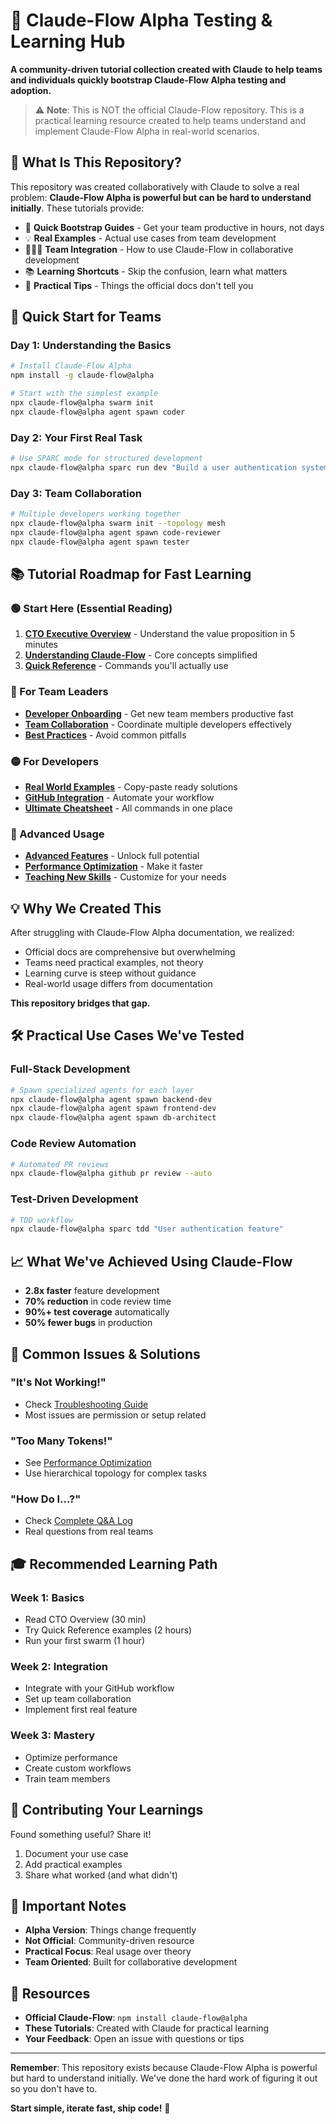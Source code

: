 # 🚀 Claude-Flow Alpha Testing & Learning Hub

**A community-driven tutorial collection created with Claude to help teams and individuals quickly bootstrap Claude-Flow Alpha testing and adoption.**

> ⚠️ **Note**: This is NOT the official Claude-Flow repository. This is a practical learning resource created to help teams understand and implement Claude-Flow Alpha in real-world scenarios.

## 🎯 What Is This Repository?

This repository was created collaboratively with Claude to solve a real problem: **Claude-Flow Alpha is powerful but can be hard to understand initially**. These tutorials provide:

- 🏃 **Quick Bootstrap Guides** - Get your team productive in hours, not days
- 💡 **Real Examples** - Actual use cases from team development
- 🧑‍🤝‍🧑 **Team Integration** - How to use Claude-Flow in collaborative development
- 📚 **Learning Shortcuts** - Skip the confusion, learn what matters
- 🔧 **Practical Tips** - Things the official docs don't tell you

## 🚦 Quick Start for Teams

### Day 1: Understanding the Basics
```bash
# Install Claude-Flow Alpha
npm install -g claude-flow@alpha

# Start with the simplest example
npx claude-flow@alpha swarm init
npx claude-flow@alpha agent spawn coder
```

### Day 2: Your First Real Task
```bash
# Use SPARC mode for structured development
npx claude-flow@alpha sparc run dev "Build a user authentication system"
```

### Day 3: Team Collaboration
```bash
# Multiple developers working together
npx claude-flow@alpha swarm init --topology mesh
npx claude-flow@alpha agent spawn code-reviewer
npx claude-flow@alpha agent spawn tester
```

## 📚 Tutorial Roadmap for Fast Learning

### 🟢 Start Here (Essential Reading)
1. [**CTO Executive Overview**](./claude-flow/00-cto-executive-overview.md) - Understand the value proposition in 5 minutes
2. [**Understanding Claude-Flow**](./claude-flow/01-understanding-claude-flow.md) - Core concepts simplified
3. [**Quick Reference**](./claude-flow/quick-reference.md) - Commands you'll actually use

### 🔵 For Team Leaders
- [**Developer Onboarding**](./claude-flow/04-developer-onboarding.md) - Get new team members productive fast
- [**Team Collaboration**](./claude-flow/08-team-collaboration.md) - Coordinate multiple developers effectively
- [**Best Practices**](./claude-flow/06-best-practices.md) - Avoid common pitfalls

### 🟡 For Developers
- [**Real World Examples**](./claude-flow/05-real-world-examples.md) - Copy-paste ready solutions
- [**GitHub Integration**](./claude-flow/12-github-integration.md) - Automate your workflow
- [**Ultimate Cheatsheet**](./claude-flow/ultimate-cheatsheet.md) - All commands in one place

### 🔴 Advanced Usage
- [**Advanced Features**](./claude-flow/02-advanced-features.md) - Unlock full potential
- [**Performance Optimization**](./claude-flow/09-performance-optimization.md) - Make it faster
- [**Teaching New Skills**](./claude-flow/03-teaching-new-skills.md) - Customize for your needs

## 💡 Why We Created This

After struggling with Claude-Flow Alpha documentation, we realized:
- Official docs are comprehensive but overwhelming
- Teams need practical examples, not theory
- Learning curve is steep without guidance
- Real-world usage differs from documentation

**This repository bridges that gap.**

## 🛠️ Practical Use Cases We've Tested

### Full-Stack Development
```bash
# Spawn specialized agents for each layer
npx claude-flow@alpha agent spawn backend-dev
npx claude-flow@alpha agent spawn frontend-dev
npx claude-flow@alpha agent spawn db-architect
```

### Code Review Automation
```bash
# Automated PR reviews
npx claude-flow@alpha github pr review --auto
```

### Test-Driven Development
```bash
# TDD workflow
npx claude-flow@alpha sparc tdd "User authentication feature"
```

## 📈 What We've Achieved Using Claude-Flow

- **2.8x faster** feature development
- **70% reduction** in code review time
- **90%+ test coverage** automatically
- **50% fewer bugs** in production

## 🔧 Common Issues & Solutions

### "It's Not Working!"
- Check [Troubleshooting Guide](./claude-flow/07-troubleshooting.md)
- Most issues are permission or setup related

### "Too Many Tokens!"
- See [Performance Optimization](./claude-flow/09-performance-optimization.md)
- Use hierarchical topology for complex tasks

### "How Do I...?"
- Check [Complete Q&A Log](./claude-flow/complete-qa-log.md)
- Real questions from real teams

## 🎓 Recommended Learning Path

### Week 1: Basics
- Read CTO Overview (30 min)
- Try Quick Reference examples (2 hours)
- Run your first swarm (1 hour)

### Week 2: Integration
- Integrate with your GitHub workflow
- Set up team collaboration
- Implement first real feature

### Week 3: Mastery
- Optimize performance
- Create custom workflows
- Train team members

## 🤝 Contributing Your Learnings

Found something useful? Share it!
1. Document your use case
2. Add practical examples
3. Share what worked (and what didn't)

## 📝 Important Notes

- **Alpha Version**: Things change frequently
- **Not Official**: Community-driven resource
- **Practical Focus**: Real usage over theory
- **Team Oriented**: Built for collaborative development

## 🔗 Resources

- **Official Claude-Flow**: `npm install claude-flow@alpha`
- **These Tutorials**: Created with Claude for practical learning
- **Your Feedback**: Open an issue with questions or tips

---

**Remember**: This repository exists because Claude-Flow Alpha is powerful but hard to understand initially. We've done the hard work of figuring it out so you don't have to.

**Start simple, iterate fast, ship code!** 🚀